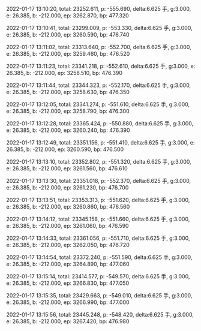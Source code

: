 2022-01-17 13:10:20, total: 23252.611, p: -555.690, delta:6.625 手, g:3.000, e: 26.385, b: -212.000, ep: 3262.870, bp: 477.320

2022-01-17 13:10:41, total: 23299.009, p: -553.330, delta:6.625 手, g:3.000, e: 26.385, b: -212.000, ep: 3260.590, bp: 476.740

2022-01-17 13:11:02, total: 23313.640, p: -552.700, delta:6.625 手, g:3.000, e: 26.385, b: -212.000, ep: 3259.460, bp: 476.520

2022-01-17 13:11:23, total: 23341.218, p: -552.610, delta:6.625 手, g:3.000, e: 26.385, b: -212.000, ep: 3258.510, bp: 476.390

2022-01-17 13:11:44, total: 23344.323, p: -552.170, delta:6.625 手, g:3.000, e: 26.385, b: -212.000, ep: 3258.630, bp: 476.350

2022-01-17 13:12:05, total: 23341.274, p: -551.610, delta:6.625 手, g:3.000, e: 26.385, b: -212.000, ep: 3258.790, bp: 476.300

2022-01-17 13:12:28, total: 23365.424, p: -550.880, delta:6.625 手, g:3.000, e: 26.385, b: -212.000, ep: 3260.240, bp: 476.390

2022-01-17 13:12:49, total: 23351.156, p: -551.410, delta:6.625 手, g:3.000, e: 26.385, b: -212.000, ep: 3260.590, bp: 476.500

2022-01-17 13:13:10, total: 23352.802, p: -551.320, delta:6.625 手, g:3.000, e: 26.385, b: -212.000, ep: 3261.560, bp: 476.610

2022-01-17 13:13:30, total: 23351.018, p: -552.370, delta:6.625 手, g:3.000, e: 26.385, b: -212.000, ep: 3261.230, bp: 476.700

2022-01-17 13:13:51, total: 23353.313, p: -551.620, delta:6.625 手, g:3.000, e: 26.385, b: -212.000, ep: 3260.860, bp: 476.560

2022-01-17 13:14:12, total: 23345.158, p: -551.660, delta:6.625 手, g:3.000, e: 26.385, b: -212.000, ep: 3261.060, bp: 476.590

2022-01-17 13:14:33, total: 23361.056, p: -551.710, delta:6.625 手, g:3.000, e: 26.385, b: -212.000, ep: 3262.050, bp: 476.720

2022-01-17 13:14:54, total: 23372.240, p: -551.590, delta:6.625 手, g:3.000, e: 26.385, b: -212.000, ep: 3264.890, bp: 477.060

2022-01-17 13:15:14, total: 23414.577, p: -549.570, delta:6.625 手, g:3.000, e: 26.385, b: -212.000, ep: 3266.830, bp: 477.050

2022-01-17 13:15:35, total: 23429.663, p: -549.010, delta:6.625 手, g:3.000, e: 26.385, b: -212.000, ep: 3266.990, bp: 477.000

2022-01-17 13:15:56, total: 23445.248, p: -548.420, delta:6.625 手, g:3.000, e: 26.385, b: -212.000, ep: 3267.420, bp: 476.980